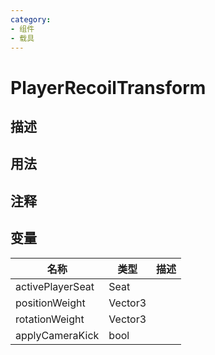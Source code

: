 ```yaml
---
category: 
- 组件
- 载具
---
```

# PlayerRecoilTransform
## 描述

## 用法

## 注释

## 变量
| 名称 | 类型 | 描述 |
| ----------- | ----------- | ----------- |
| activePlayerSeat | Seat |  |  
| positionWeight  | Vector3 |  |  
| rotationWeight  | Vector3 |  |  
| applyCameraKick  | bool |  |  
